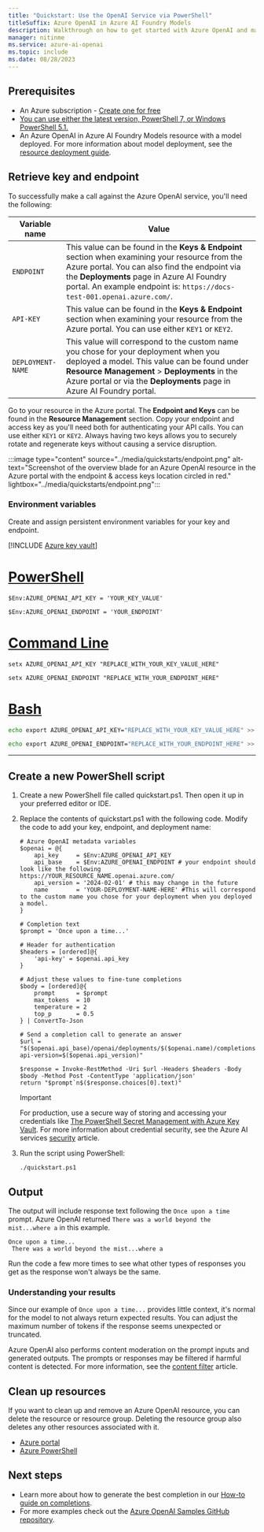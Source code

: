 ```yaml
---
title: "Quickstart: Use the OpenAI Service via PowerShell"
titleSuffix: Azure OpenAI in Azure AI Foundry Models
description: Walkthrough on how to get started with Azure OpenAI and make your first completions call with PowerShell.
manager: nitinme
ms.service: azure-ai-openai
ms.topic: include
ms.date: 08/28/2023
---
```


## Prerequisites

- An Azure subscription - <a href="https://azure.microsoft.com/free/cognitive-services" target="_blank">Create one for free</a>
- <a href="https://aka.ms/installpowershell" target="_blank">You can use either the latest version, PowerShell 7, or Windows PowerShell 5.1.</a>
- An Azure OpenAI in Azure AI Foundry Models resource with a model deployed. For more information about model deployment, see the [resource deployment guide](../how-to/create-resource.md).

## Retrieve key and endpoint

To successfully make a call against the Azure OpenAI service, you'll need the following:

| Variable name     | Value                                                                                                                                                                                                                                                                                |
| ----------------- | ------------------------------------------------------------------------------------------------------------------------------------------------------------------------------------------------------------------------------------------------------------------------------------ |
| `ENDPOINT`        | This value can be found in the **Keys & Endpoint** section when examining your resource from the Azure portal. You can also find the endpoint via the **Deployments** page in Azure AI Foundry portal. An example endpoint is: `https://docs-test-001.openai.azure.com/`. |
| `API-KEY`         | This value can be found in the **Keys & Endpoint** section when examining your resource from the Azure portal. You can use either `KEY1` or `KEY2`.                                                                                                                                  |
| `DEPLOYMENT-NAME` | This value will correspond to the custom name you chose for your deployment when you deployed a model. This value can be found under **Resource Management** > **Deployments** in the Azure portal or via the **Deployments** page in Azure AI Foundry portal.   |

Go to your resource in the Azure portal. The **Endpoint and Keys** can be found in the **Resource Management** section. Copy your endpoint and access key as you'll need both for authenticating your API calls. You can use either `KEY1` or `KEY2`. Always having two keys allows you to securely rotate and regenerate keys without causing a service disruption.

:::image type="content" source="../media/quickstarts/endpoint.png" alt-text="Screenshot of the overview blade for an Azure OpenAI resource in the Azure portal with the endpoint & access keys location circled in red." lightbox="../media/quickstarts/endpoint.png":::

### Environment variables

Create and assign persistent environment variables for your key and endpoint.

[!INCLUDE [Azure key vault](~/reusable-content/ce-skilling/azure/includes/ai-services/security/azure-key-vault.md)]

# [PowerShell](#tab/powershell)

```powershell-interactive
$Env:AZURE_OPENAI_API_KEY = 'YOUR_KEY_VALUE'
```

```powershell-interactive
$Env:AZURE_OPENAI_ENDPOINT = 'YOUR_ENDPOINT'
```

# [Command Line](#tab/command-line)

```CMD
setx AZURE_OPENAI_API_KEY "REPLACE_WITH_YOUR_KEY_VALUE_HERE"
```

```CMD
setx AZURE_OPENAI_ENDPOINT "REPLACE_WITH_YOUR_ENDPOINT_HERE"
```

# [Bash](#tab/bash)

```Bash
echo export AZURE_OPENAI_API_KEY="REPLACE_WITH_YOUR_KEY_VALUE_HERE" >> /etc/environment && source /etc/environment
```

```Bash
echo export AZURE_OPENAI_ENDPOINT="REPLACE_WITH_YOUR_ENDPOINT_HERE" >> /etc/environment && source /etc/environment
```

---


## Create a new PowerShell script

1. Create a new PowerShell file called quickstart.ps1. Then open it up in your preferred editor or IDE.

1. Replace the contents of quickstart.ps1 with the following code. Modify the code to add your key, endpoint, and deployment name:

   ```powershell-interactive
   # Azure OpenAI metadata variables
   $openai = @{
       api_key     = $Env:AZURE_OPENAI_API_KEY
       api_base    = $Env:AZURE_OPENAI_ENDPOINT # your endpoint should look like the following https://YOUR_RESOURCE_NAME.openai.azure.com/
       api_version = '2024-02-01' # this may change in the future
       name        = 'YOUR-DEPLOYMENT-NAME-HERE' #This will correspond to the custom name you chose for your deployment when you deployed a model.
   }

   # Completion text
   $prompt = 'Once upon a time...'
   
   # Header for authentication
   $headers = [ordered]@{
       'api-key' = $openai.api_key
   }

   # Adjust these values to fine-tune completions
   $body = [ordered]@{
       prompt      = $prompt
       max_tokens  = 10
       temperature = 2
       top_p       = 0.5
   } | ConvertTo-Json

   # Send a completion call to generate an answer
   $url = "$($openai.api_base)/openai/deployments/$($openai.name)/completions?api-version=$($openai.api_version)"

   $response = Invoke-RestMethod -Uri $url -Headers $headers -Body $body -Method Post -ContentType 'application/json'
   return "$prompt`n$($response.choices[0].text)"
   ```

   > [!IMPORTANT]
   > For production, use a secure way of storing and accessing your credentials like [The PowerShell Secret Management with Azure Key Vault](/powershell/utility-modules/secretmanagement/how-to/using-azure-keyvault). For more information about credential security, see the Azure AI services [security](../../security-features.md) article.

1. Run the script using PowerShell:

   ```powershell-interactive
   ./quickstart.ps1
   ```

## Output

The output will include response text following the `Once upon a time` prompt. Azure OpenAI returned `There was a world beyond the mist...where a` in this example.

```output
Once upon a time...
 There was a world beyond the mist...where a
```

Run the code a few more times to see what other types of responses you get as the response won't always be the same.


### Understanding your results

Since our example of `Once upon a time...` provides little context, it's normal for the model to not always return expected results. You can adjust the maximum number of tokens if the response seems unexpected or truncated.

Azure OpenAI also performs content moderation on the prompt inputs and generated outputs. The prompts or responses may be filtered if harmful content is detected. For more information, see the [content filter](../concepts/content-filter.md) article.

## Clean up resources

If you want to clean up and remove an Azure OpenAI resource, you can delete the resource or resource group. Deleting the resource group also deletes any other resources associated with it.

- [Azure portal](../../multi-service-resource.md?pivots=azportal#clean-up-resources)
- [Azure PowerShell](../../multi-service-resource.md?pivots=azpowershell#clean-up-resources)

## Next steps

- Learn more about how to generate the best completion in our [How-to guide on completions](../how-to/completions.md).
- For more examples check out the [Azure OpenAI Samples GitHub repository](https://github.com/Azure-Samples/openai).
